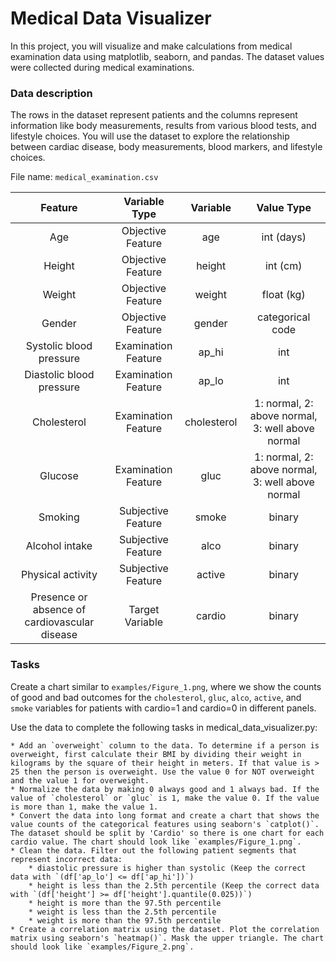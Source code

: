 # Medical Data Visualizer

In this project, you will visualize and make calculations from medical examination data using matplotlib, seaborn, and pandas. The dataset values were collected during medical examinations.

### Data description

The rows in the dataset represent patients and the columns represent information like body measurements, results from various blood tests, and lifestyle choices. You will use the dataset to explore the relationship between cardiac disease, body measurements, blood markers, and lifestyle choices.

File name: `medical_examination.csv`

<table>
<thead>
<tr>
<th align="center">Feature</th>
<th align="center">Variable Type</th>
<th align="center">Variable</th>
<th align="center">Value Type</th>
</tr>
</thead>
<tbody>
<tr>
<td align="center">Age</td>
<td align="center">Objective Feature</td>
<td align="center">age</td>
<td align="center">int (days)</td>
</tr>
<tr>
<td align="center">Height</td>
<td align="center">Objective Feature</td>
<td align="center">height</td>
<td align="center">int (cm)</td>
</tr>
<tr>
<td align="center">Weight</td>
<td align="center">Objective Feature</td>
<td align="center">weight</td>
<td align="center">float (kg)</td>
</tr>
<tr>
<td align="center">Gender</td>
<td align="center">Objective Feature</td>
<td align="center">gender</td>
<td align="center">categorical code</td>
</tr>
<tr>
<td align="center">Systolic blood pressure</td>
<td align="center">Examination Feature</td>
<td align="center">ap_hi</td>
<td align="center">int</td>
</tr>
<tr>
<td align="center">Diastolic blood pressure</td>
<td align="center">Examination Feature</td>
<td align="center">ap_lo</td>
<td align="center">int</td>
</tr>
<tr>
<td align="center">Cholesterol</td>
<td align="center">Examination Feature</td>
<td align="center">cholesterol</td>
<td align="center">1: normal, 2: above normal, 3: well above normal</td>
</tr>
<tr>
<td align="center">Glucose</td>
<td align="center">Examination Feature</td>
<td align="center">gluc</td>
<td align="center">1: normal, 2: above normal, 3: well above normal</td>
</tr>
<tr>
<td align="center">Smoking</td>
<td align="center">Subjective Feature</td>
<td align="center">smoke</td>
<td align="center">binary</td>
</tr>
<tr>
<td align="center">Alcohol intake</td>
<td align="center">Subjective Feature</td>
<td align="center">alco</td>
<td align="center">binary</td>
</tr>
<tr>
<td align="center">Physical activity</td>
<td align="center">Subjective Feature</td>
<td align="center">active</td>
<td align="center">binary</td>
</tr>
<tr>
<td align="center">Presence or absence of cardiovascular disease</td>
<td align="center">Target Variable</td>
<td align="center">cardio</td>
<td align="center">binary</td>
</tr>
</tbody>
</table>


### Tasks

Create a chart similar to `examples/Figure_1.png`, where we show the counts of good and bad outcomes for the `cholesterol`, `gluc`, `alco`, `active`, and `smoke` variables for patients with cardio=1 and cardio=0 in different panels.

Use the data to complete the following tasks in medical_data_visualizer.py:

    * Add an `overweight` column to the data. To determine if a person is overweight, first calculate their BMI by dividing their weight in kilograms by the square of their height in meters. If that value is > 25 then the person is overweight. Use the value 0 for NOT overweight and the value 1 for overweight.
    * Normalize the data by making 0 always good and 1 always bad. If the value of `cholesterol` or `gluc` is 1, make the value 0. If the value is more than 1, make the value 1.
    * Convert the data into long format and create a chart that shows the value counts of the categorical features using seaborn's `catplot()`. The dataset should be split by 'Cardio' so there is one chart for each cardio value. The chart should look like `examples/Figure_1.png`.
    * Clean the data. Filter out the following patient segments that represent incorrect data:
        * diastolic pressure is higher than systolic (Keep the correct data with `(df['ap_lo'] <= df['ap_hi'])`)
        * height is less than the 2.5th percentile (Keep the correct data with `(df['height'] >= df['height'].quantile(0.025))`)
        * height is more than the 97.5th percentile
        * weight is less than the 2.5th percentile
        * weight is more than the 97.5th percentile
    * Create a correlation matrix using the dataset. Plot the correlation matrix using seaborn's `heatmap()`. Mask the upper triangle. The chart should look like `examples/Figure_2.png`.
